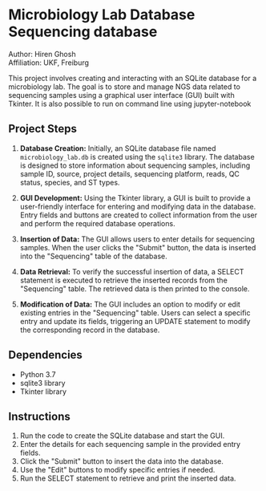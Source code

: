 # Microbiology Lab Database Sequencing database

Author: Hiren Ghosh  
Affiliation: UKF, Freiburg

This project involves creating and interacting with an SQLite database for a microbiology lab. The goal is to store and manage NGS data related to sequencing samples using a graphical user interface (GUI) built with Tkinter. It is also possible to run on command line using jupyter-notebook

## Project Steps

1. **Database Creation:** Initially, an SQLite database file named `microbiology_lab.db` is created using the `sqlite3` library. The database is designed to store information about sequencing samples, including sample ID, source, project details, sequencing platform, reads, QC status, species, and ST types.

2. **GUI Development:** Using the Tkinter library, a GUI is built to provide a user-friendly interface for entering and modifying data in the database. Entry fields and buttons are created to collect information from the user and perform the required database operations.

3. **Insertion of Data:** The GUI allows users to enter details for sequencing samples. When the user clicks the "Submit" button, the data is inserted into the "Sequencing" table of the database.

4. **Data Retrieval:** To verify the successful insertion of data, a SELECT statement is executed to retrieve the inserted records from the "Sequencing" table. The retrieved data is then printed to the console.

5. **Modification of Data:** The GUI includes an option to modify or edit existing entries in the "Sequencing" table. Users can select a specific entry and update its fields, triggering an UPDATE statement to modify the corresponding record in the database.

## Dependencies

- Python 3.7
- sqlite3 library
- Tkinter library

## Instructions

1. Run the code to create the SQLite database and start the GUI.
2. Enter the details for each sequencing sample in the provided entry fields.
3. Click the "Submit" button to insert the data into the database.
4. Use the "Edit" buttons to modify specific entries if needed.
5. Run the SELECT statement to retrieve and print the inserted data.

